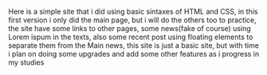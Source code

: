 Here is a simple site that i did using basic sintaxes of HTML and CSS, in this first version i only did the main page, but i will do the others too to practice, the site have some links to other pages, some news(fake of course) using Lorem ispum in the texts, also some recent post using floating elements to separate them from the Main news, this site is just a basic site, but with time i plan on doing some upgrades and add some other features as i progress in my studies
